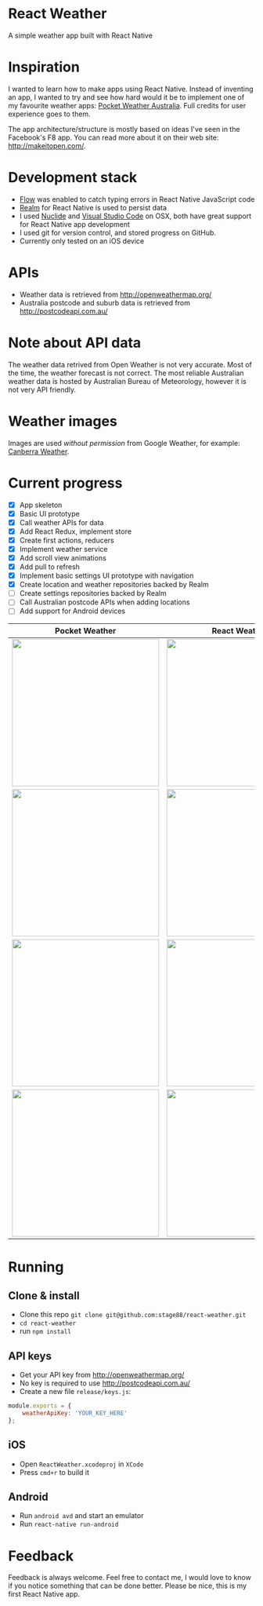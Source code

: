 # React Weather
A simple weather app built with React Native

# Inspiration
I wanted to learn how to make apps using React Native. Instead of inventing an app, I wanted to try and see how hard would it be to implement one of my favourite weather apps: [Pocket Weather Australia](https://itunes.apple.com/au/app/pocket-weather-australia/id546266910?mt=8). Full credits for user experience goes to them.

The app architecture/structure is mostly based on ideas I've seen in the Facebook's F8 app. You can read more about it on their web site: http://makeitopen.com/.  

# Development stack
+ [Flow](http://flowtype.org/) was enabled to catch typing errors in React Native JavaScript code
+ [Realm](https://realm.io/) for React Native is used to persist data
+ I used [Nuclide](http://nuclide.io/) and [Visual Studio Code](https://code.visualstudio.com/) on OSX, both have great support for React Native app development
+ I used git for version control, and stored progress on GitHub.
+ Currently only tested on an iOS device

# APIs
+ Weather data is retrieved from http://openweathermap.org/
+ Australia postcode and suburb data is retrieved from http://postcodeapi.com.au/

# Note about API data
The weather data retrived from Open Weather is not very accurate. Most of the time, the weather forecast is not correct.
The most reliable Australian weather data is hosted by Australian Bureau of Meteorology, however it is not very API friendly.  

# Weather images
Images are used _without permission_ from Google Weather, for example: [Canberra Weather](https://www.google.com.au/?gws_rd=ssl#safe=active&q=Canberra+weather).

# Current progress
- [x] App skeleton
- [x] Basic UI prototype
- [x] Call weather APIs for data
- [x] Add React Redux, implement store
- [x] Create first actions, reducers
- [x] Implement weather service
- [x] Add scroll view animations
- [x] Add pull to refresh
- [x] Implement basic settings UI prototype with navigation
- [x] Create location and weather repositories backed by Realm
- [ ] Create settings repositories backed by Realm
- [ ] Call Australian postcode APIs when adding locations
- [ ] Add support for Android devices

Pocket Weather | React Weather
-------------- | --------------
<img src="https://raw.githubusercontent.com/stage88/react-weather/master/screenshots/pw-1.PNG" width="300"> | <img src="https://raw.githubusercontent.com/stage88/react-weather/master/screenshots/rw-1.PNG" width="300">
<img src="https://raw.githubusercontent.com/stage88/react-weather/master/screenshots/pw-2.PNG" width="300"> | <img src="https://raw.githubusercontent.com/stage88/react-weather/master/screenshots/rw-2.PNG" width="300">
<img src="https://raw.githubusercontent.com/stage88/react-weather/master/screenshots/pw-3.PNG" width="300"> | <img src="https://raw.githubusercontent.com/stage88/react-weather/master/screenshots/rw-3.PNG" width="300">
<img src="https://raw.githubusercontent.com/stage88/react-weather/master/screenshots/pw-4.PNG" width="300"> | <img src="https://raw.githubusercontent.com/stage88/react-weather/master/screenshots/rw-4.PNG" width="300">

# Running

## Clone & install

+ Clone this repo `git clone git@github.com:stage88/react-weather.git`
+ `cd react-weather`
+ run `npm install`

## API keys
+ Get your API key from http://openweathermap.org/
+ No key is required to use http://postcodeapi.com.au/
+ Create a new file `release/keys.js`:
```jsx
module.exports = {
	weatherApiKey: 'YOUR_KEY_HERE'
};
```

## iOS

+ Open `ReactWeather.xcodeproj` in `XCode`
+ Press `cmd+r` to build it

## Android

+ Run `android avd` and start an emulator
+ Run `react-native run-android`

# Feedback

Feedback is always welcome. Feel free to contact me, I would love to know if you notice something that can be done better. Please be nice, this is my first React Native app.
